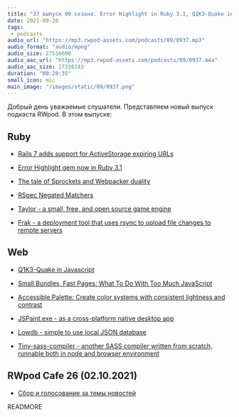 ```yaml
---
title: "37 выпуск 09 сезона. Error Highlight in Ruby 3.1, Q1K3-Quake in Javascript, Accessible Palette, Taylor и прочее"
date: 2021-09-20
tags:
 - podcasts
audio_url: "https://mp3.rwpod-assets.com/podcasts/09/0937.mp3"
audio_format: "audio/mpeg"
audio_size: 27516698
audio_aac_url: "https://mp3.rwpod-assets.com/podcasts/09/0937.m4a"
audio_aac_size: 27338143
duration: "00:28:35"
small_icon: mic
main_image: "/images/static/09/0937.png"
---
```


Добрый день уважаемые слушатели. Представляем новый выпуск подкаста RWpod. В этом выпуске:

## Ruby

 - [Rails 7 adds support for ActiveStorage expiring URLs](https://blog.saeloun.com/2021/09/14/rails-7-adds-expiring-urls-to-active-storage)
 - [Error Highlight gem now in Ruby 3.1](https://twitter.com/olivierlacan/status/1438177993411674114)
 - [The tale of Sprockets and Webpacker duality](https://evilmartians.com/chronicles/the-tale-of-sprockets-and-webpacker-duality)


 - [RSpec Negated Matchers](https://blog.thegnar.co/rspec-negated-matchers)
 - [Taylor - a small, free, and open source game engine](http://taylor.oequacki.com/)
 - [Frak - a deployment tool that uses rsync to upload file changes to remote servers](https://github.com/fstrube/frak)

## Web

 - [Q1K3-Quake in Javascript](https://js13kgames.com/games/q1k3/index.html)
 - [Small Bundles, Fast Pages: What To Do With Too Much JavaScript](https://calibreapp.com/blog/bundle-size-optimization)


 - [Accessible Palette: Create color systems with consistent lightness and contrast](https://accessiblepalette.com/)
 - [JSPaint.exe - as a cross-platform native desktop app](https://github.com/i5ik/jspaint.exe)
 - [Lowdb - simple to use local JSON database](https://github.com/typicode/lowdb)
 - [Tiny-sass-compiler - another SASS compiler written from scratch, runnable both in node and browser environment](https://github.com/wizardpisces/tiny-sass-compiler)

## RWpod Cafe 26 (02.10.2021)

 - [Сбор и голосование за темы новостей](https://github.com/rwpod/cafe-discussions/discussions/11)


READMORE
